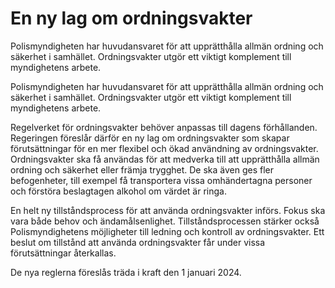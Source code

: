 # En ny lag om ordningsvakter

Polismyndigheten har huvudansvaret för att upprätthålla allmän ordning och säkerhet i samhället. Ordningsvakter utgör ett viktigt komplement till myndighetens arbete.

Polismyndigheten har huvudansvaret för att upprätthålla allmän ordning och säkerhet i samhället. Ordningsvakter utgör ett viktigt komplement till myndighetens arbete.

Regelverket för ordningsvakter behöver anpassas till dagens förhållanden. Regeringen föreslår därför en ny lag om ordningsvakter som skapar förutsättningar för en mer flexibel och ökad användning av ordningsvakter. Ordningsvakter ska få användas för att medverka till att upprätthålla allmän ordning och säkerhet eller främja trygghet. De ska även ges fler befogenheter, till exempel få transportera vissa omhändertagna personer och förstöra beslagtagen alkohol om värdet är ringa.

En helt ny tillståndsprocess för att använda ordningsvakter införs. Fokus ska vara både behov och ändamålsenlighet. Tillståndsprocessen stärker också Polismyndighetens möjligheter till ledning och kontroll av ordningsvakter. Ett beslut om tillstånd att använda ordningsvakter får under vissa förutsättningar återkallas.

De nya reglerna föreslås träda i kraft den 1 januari 2024.
